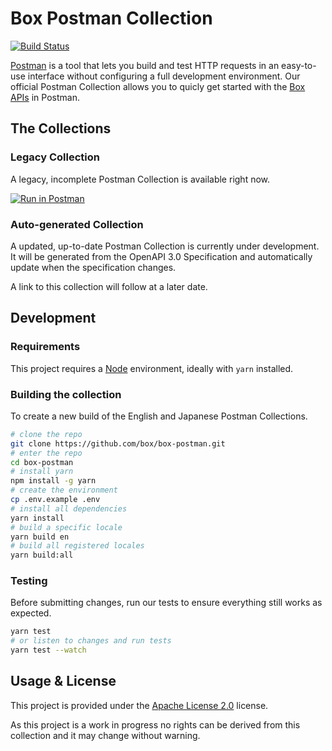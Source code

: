 # Box Postman Collection

[![Build Status](https://travis-ci.com/box/box-postman.svg?branch=master)](https://travis-ci.com/box/box-postman)

[Postman](https://www.getpostman.com/) is a tool that lets you build and test HTTP requests in an easy-to-use interface without configuring a full development environment. Our official Postman Collection allows you to quicly get started with the [Box APIs](https://box.dev/) in Postman.

## The Collections

### Legacy Collection

A legacy, incomplete Postman Collection is available right now.

[![Run in Postman](https://run.pstmn.io/button.svg)](https://app.getpostman.com/run-collection/768279fde466dffc5511)

### Auto-generated Collection

A updated, up-to-date Postman Collection is currently under development. It will be generated from the OpenAPI 3.0 Specification and automatically update when the specification changes.

A link to this collection will follow at a later date.

## Development

### Requirements

This project requires a [Node](https://nodejs.org/) environment, ideally with `yarn` installed.

### Building the collection

To create a new build of the English and Japanese Postman Collections.

```sh
# clone the repo
git clone https://github.com/box/box-postman.git
# enter the repo
cd box-postman
# install yarn
npm install -g yarn
# create the environment
cp .env.example .env
# install all dependencies
yarn install
# build a specific locale
yarn build en
# build all registered locales
yarn build:all
```

### Testing

Before submitting changes, run our tests to ensure everything still works as expected.

```sh
yarn test
# or listen to changes and run tests
yarn test --watch
```

## Usage & License

This project is provided under the [Apache License 2.0](LICENSE) license.

As this project is a work in progress no rights can be derived from 
this collection and it may change without warning.
